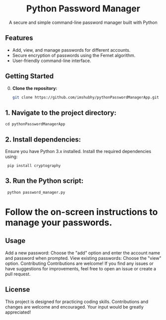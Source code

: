<h1 align="center">Python Password Manager</h1>



<p align="center">A secure and simple command-line password manager built with Python</p>

## Features

- Add, view, and manage passwords for different accounts.
- Secure encryption of passwords using the Fernet algorithm.
- User-friendly command-line interface.

## Getting Started

0. **Clone the repository:**

   ```bash
   git clone https://github.com/imshubhy/pythonPasswordManagerApp.git

 ## 1. Navigate to the project directory:  
    cd pythonPasswordManagerApp

 ## 2. Install dependencies:
 
 Ensure you have Python 3.x installed. Install the required dependencies using:

     pip install cryptography

 ## 3. Run the Python script:    

     python password_manager.py

 # Follow the on-screen instructions to manage your passwords.

 ## Usage
 
Add a new password: Choose the "add" option and enter the account name and password when prompted.
View existing passwords: Choose the "view" option.
Contributing
Contributions are welcome! If you find any issues or have suggestions for improvements, feel free to open an issue or create a pull request.

 ## License
This project is designed for practicing coding skills. Contributions and changes are welcome and encouraged. Your input would be greatly appreciated!

    





 


   

